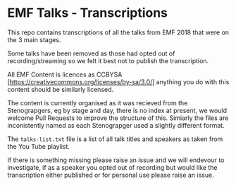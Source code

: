 # EMF Talks - Transcriptions

This repo contains transcriptions of all the talks from EMF 2018 that were on the 3 main stages.

Some talks have been removed as those had opted out of recording/streaming so we felt it best not to publish the transcription.

All EMF Content is licences as CCBYSA [https://creativecommons.org/licenses/by-sa/3.0/] anything you do with this content should be similarly licensed.

The content is currently organised as it was recieved from the Stenograpgers, eg by stage and day, there is no index at present, we would welcome Pull Requests to improve the structure of this. Simiarly the files are inconistently named as each Stenograpger used a slightly different format.

The `talks-list.txt` file is a list of all talk titles and speakers as taken from the You Tube playlist.

If there is something missing please raise an issue and we will endevour to investigate, if as a speaker you opted out of recording but would like the transcription either published or for personal use please raise an issue.